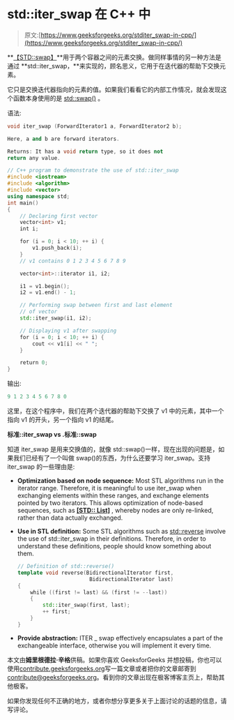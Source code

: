 # std::iter_swap 在 C++ 中

> 原文:[https://www.geeksforgeeks.org/stditer_swap-in-cpp/](https://www.geeksforgeeks.org/stditer_swap-in-cpp/)

**[【STD::swap】](https://www.geeksforgeeks.org/quickly-swap-two-arrays-size-c/)**用于两个容器之间的元素交换。做同样事情的另一种方法是通过 **std::iter_swap，**来实现的，顾名思义，它用于在迭代器的帮助下交换元素。

它只是交换迭代器指向的元素的值。如果我们看看它的内部工作情况，就会发现这个函数本身使用的是 [std::swap()](https://www.geeksforgeeks.org/quickly-swap-two-arrays-size-c/) 。

语法:

```cpp
void iter_swap (ForwardIterator1 a, ForwardIterator2 b);

Here, a and b are forward iterators.

Returns: It has a void return type, so it does not 
return any value.

```

```cpp
// C++ program to demonstrate the use of std::iter_swap
#include <iostream>
#include <algorithm>
#include <vector>
using namespace std;
int main()
{
    // Declaring first vector
    vector<int> v1;
    int i;

    for (i = 0; i < 10; ++ i) {
        v1.push_back(i);
    }
    // v1 contains 0 1 2 3 4 5 6 7 8 9

    vector<int>::iterator i1, i2;

    i1 = v1.begin();
    i2 = v1.end() - 1;

    // Performing swap between first and last element
    // of vector
    std::iter_swap(i1, i2);

    // Displaying v1 after swapping
    for (i = 0; i < 10; ++ i) {
        cout << v1[i] << " ";
    }

    return 0;
}
```

输出:

```cpp
9 1 2 3 4 5 6 7 8 0

```

这里，在这个程序中，我们在两个迭代器的帮助下交换了 v1 中的元素，其中一个指向 v1 的开头，另一个指向 v1 的结尾。

**标准::iter_swap vs .标准::swap**

知道 iter_swap 是用来交换值的，就像 std::swap()一样，现在出现的问题是，如果我们已经有了一个叫做 swap()的东西，为什么还要学习 iter_swap。支持 iter_swap 的一些理由是:

*   **Optimization based on node sequence:** Most STL algorithms run in the iterator range. Therefore, it is meaningful to use iter_swap when exchanging elements within these ranges, and exchange elements pointed by two iterators. This allows optimization of node-based sequences, such as **[[STD:: List]](https://www.geeksforgeeks.org/list-cpp-stl/)** , whereby nodes are only re-linked, rather than data actually exchanged.
*   **Use in STL definition:** Some STL algorithms such as [std::reverse](https://www.geeksforgeeks.org/stdreverse-in-c/) involve the use of std::iter_swap in their definitions. Therefore, in order to understand these definitions, people should know something about them.

    ```cpp
    // Definition of std::reverse()
    template void reverse(BidirectionalIterator first, 
                           BidirectionalIterator last)
    {
        while ((first != last) && (first != --last)) 
        {
            std::iter_swap(first, last);
            ++ first;
        }
    }
    ```

*   **Provide abstraction:** ITER _ swap effectively encapsulates a part of the exchangeable interface, otherwise you will implement it every time.

本文由**姆里根德拉·辛格**供稿。如果你喜欢 GeeksforGeeks 并想投稿，你也可以使用[contribute.geeksforgeeks.org](http://www.contribute.geeksforgeeks.org)写一篇文章或者把你的文章邮寄到 contribute@geeksforgeeks.org。看到你的文章出现在极客博客主页上，帮助其他极客。

如果你发现任何不正确的地方，或者你想分享更多关于上面讨论的话题的信息，请写评论。